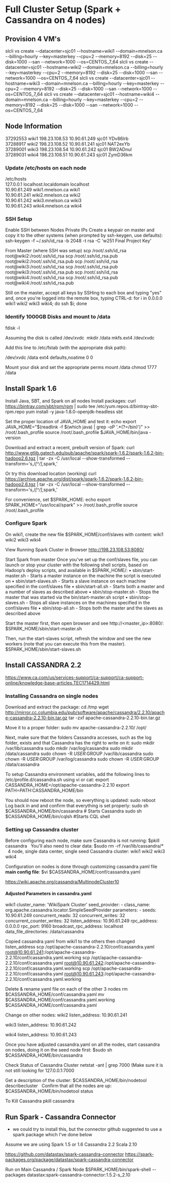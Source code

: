# Full Cluster Setup (Spark + Cassandra on 4 nodes)

## Provision 4 VM's

slcli vs create --datacenter=sjc01 --hostname=wiki1 --domain=mnelson.ca --billing=hourly --key=masterkey --cpu=2 --memory=8192 --disk=25  --disk=1000 --san  --network=1000 --os=CENTOS_7_64
slcli vs create --datacenter=sjc01 --hostname=wiki2 --domain=mnelson.ca --billing=hourly --key=masterkey --cpu=2 --memory=8192 --disk=25  --disk=1000 --san  --network=1000 --os=CENTOS_7_64
slcli vs create --datacenter=sjc01 --hostname=wiki3 --domain=mnelson.ca --billing=hourly --key=masterkey --cpu=2 --memory=8192 --disk=25  --disk=1000 --san  --network=1000 --os=CENTOS_7_64
slcli vs create --datacenter=sjc01 --hostname=wiki4 --domain=mnelson.ca --billing=hourly --key=masterkey --cpu=2 --memory=8192 --disk=25  --disk=1000 --san  --network=1000 --os=CENTOS_7_64


## Node Information

37292553  wiki1          198.23.108.53    10.90.61.249  sjc01 YDv86lrb <br>
37288917  wiki2          198.23.108.52    10.90.61.241   sjc01  NAT2exYb <br>
37289001  wiki3          198.23.108.54    10.90.61.242   sjc01  BW2ADnul <br>
37289031  wiki4         198.23.108.51    10.90.61.243   sjc01  ZymD36km <br>


### Update /etc/hosts on each node
/etc/hosts <br>
127.0.0.1 localhost.localdomain localhost <br>
10.90.61.249 wiki1.mnelson.ca wiki1 <br>
10.90.61.241 wiki2.mnelson.ca wiki2 <br>
10.90.61.242 wiki3.mnelson.ca wiki3 <br>
10.90.61.243 wiki4.mnelson.ca wiki4 <br>

### SSH Setup
Enable SSH between Nodes Private IPs
Create a keypair on master and copy it to the other systems (when prompted by ssh-keygen, use defaults):
ssh-keygen -f ~/.ssh/id_rsa -b 2048 -t rsa -C 'w251 Final Project Key'

From Master (where SSH was setup)
scp /root/.ssh/id_rsa root@wiki2:/root/.ssh/id_rsa
scp /root/.ssh/id_rsa.pub root@wiki2:/root/.ssh/id_rsa.pub
scp /root/.ssh/id_rsa root@wiki3:/root/.ssh/id_rsa
scp /root/.ssh/id_rsa.pub root@wiki3:/root/.ssh/id_rsa.pub
scp /root/.ssh/id_rsa root@wiki4:/root/.ssh/id_rsa
scp /root/.ssh/id_rsa.pub root@wiki4:/root/.ssh/id_rsa.pub

Still on the master, accept all keys by SSHing to each box and typing "yes" and, once you're logged into the remote box, typing CTRL-d:
for i in 0.0.0.0 wiki1 wiki2 wiki3 wiki4; do ssh $i; done

### Identify 1000GB Disks and mount to /data
fdisk -l

Assuming the disk is called /dev/xvdc 
mkdir /data
mkfs.ext4 /dev/xvdc

Add this line to /etc/fstab (with the appropriate disk path):
  
/dev/xvdc /data                   ext4    defaults,noatime        0 0

Mount your disk and set the appropriate perms
mount /data
chmod 1777 /data


## Install Spark 1.6

Install Java, SBT, and Spark on all nodes
Install packages:
curl https://bintray.com/sbt/rpm/rpm | sudo tee /etc/yum.repos.d/bintray-sbt-rpm.repo
yum install -y java-1.8.0-openjdk-headless sbt

Set the proper location of JAVA_HOME and test it:
echo export JAVA_HOME=\"$(readlink -f $(which java) | grep -oP '.*(?=/bin)')\" >> /root/.bash_profile
source /root/.bash_profile
$JAVA_HOME/bin/java -version

Download and extract a recent, prebuilt version of Spark:
curl http://www.gtlib.gatech.edu/pub/apache/spark/spark-1.6.2/spark-1.6.2-bin-hadoop2.6.tgz | tar -zx -C /usr/local --show-transformed --transform='s,/*[^/]*,spark,'

Or try this download location (working)
curl https://archive.apache.org/dist/spark/spark-1.6.2/spark-1.6.2-bin-hadoop2.6.tgz | tar -zx -C /usr/local --show-transformed --transform='s,/*[^/]*,spark,'

For convenience, set $SPARK_HOME:
echo export SPARK_HOME=\"/usr/local/spark\" >> /root/.bash_profile
source /root/.bash_profile

### Configure Spark
On wiki1, create the new file $SPARK_HOME/conf/slaves with content:
wiki1
wiki2
wiki3
wiki4

View Running Spark Cluster in Browser
http://198.23.108.53:8080/

Start Spark from master
Once you’ve set up the conf/slaves file, you can launch or stop your cluster with the following shell scripts, based on Hadoop’s deploy scripts, and available in $SPARK_HOME/:
	• sbin/start-master.sh - Starts a master instance on the machine the script is executed on
	• sbin/start-slaves.sh - Starts a slave instance on each machine specified in the conf/slaves file
	• sbin/start-all.sh - Starts both a master and a number of slaves as described above
	• sbin/stop-master.sh - Stops the master that was started via the bin/start-master.sh script
	• sbin/stop-slaves.sh - Stops all slave instances on the machines specified in the conf/slaves file
	• sbin/stop-all.sh - Stops both the master and the slaves as described above

Start the master first, then open browser and see http://<master_ip>:8080/:
$SPARK_HOME/sbin/start-master.sh

Then, run the start-slaves script, refresh the window and see the new workers (note that you can execute this from the master).
$SPARK_HOME/sbin/start-slaves.sh


## Install CASSANDRA 2.2
https://www.ca.com/us/services-support/ca-support/ca-support-online/knowledge-base-articles.TEC1714429.html

### Installing Cassandra on single nodes
Download and extract the package:
cd /tmp
wget http://mirror.cc.columbia.edu/pub/software/apache/cassandra/2.2.10/apache-cassandra-2.2.10-bin.tar.gz
tar -zxf apache-cassandra-2.2.10-bin.tar.gz

Move it to a proper folder:
sudo mv apache-cassandra-2.2.10/ /opt/

Next, make sure that the folders Cassandra accesses, such as the log folder, exists and that Cassandra has the right to write on it:
sudo mkdir /var/lib/cassandra
sudo mkdir /var/log/cassandra
sudo mkdir /data/cassandra
sudo chown -R $USER:$GROUP /var/lib/cassandra
sudo chown -R $USER:$GROUP /var/log/cassandra
sudo chown -R $USER:$GROUP /data/cassandra

To setup Cassandra environment variables, add the following lines to /etc/profile.d/cassandra.sh using vi or cat:
export CASSANDRA_HOME=/opt/apache-cassandra-2.2.10
export PATH=$PATH:$CASSANDRA_HOME/bin

You should now reboot the node, so everything is updated:
sudo reboot
 
Log back in and and confirm that everything is set properly:
sudo sh $CASSANDRA_HOME/bin/cassandra # Starts Cassandra
sudo sh $CASSANDRA_HOME/bin/cqlsh #Starts CQL shell

### Setting up Cassandra cluster
Before configuring each node, make sure Cassandra is not running:
$pkill cassandra
 
You'll also need to clear data:
$sudo rm -rf /var/lib/cassandra/*
 
4 node, single data center, single seed Cassandra cluster:
wiki1
wiki2
wiki3
wiki4

Configuration on nodes is done through customizing cassandra.yaml file **main config file**:
$vi $CASSANDRA_HOME/conf/cassandra.yaml

https://wiki.apache.org/cassandra/MultinodeCluster10

#### Adjusted Parameters in cassandra.yaml

wiki1
cluster_name: 'WikiSpark Cluster'
seed_provider:
	- class_name: org.apache.cassandra.locator.SimpleSeedProvider parameters:
		- seeds: 10.90.61.249
concurrent_reads: 32
concurrent_writes: 32
concurrent_counter_writes: 32
listen_address: 10.90.61.249
rpc_address: 0.0.0.0
rpc_port: 9160
broadcast_rpc_address: localhost
data_file_directories: /data/cassandra

Copied cassandra.yaml from wiki1 to the others then changed listen_address
scp /opt/apache-cassandra-2.2.10/conf/cassandra.yaml root@10.90.61.241:/opt/apache-cassandra-2.2.10/conf/cassandra.yaml.working
scp /opt/apache-cassandra-2.2.10/conf/cassandra.yaml root@10.90.61.242:/opt/apache-cassandra-2.2.10/conf/cassandra.yaml.working
scp /opt/apache-cassandra-2.2.10/conf/cassandra.yaml root@10.90.61.243:/opt/apache-cassandra-2.2.10/conf/cassandra.yaml.working

Delete & rename yaml file on each of the other 3 nodes
rm $CASSANDRA_HOME/conf/cassandra.yaml
mv $CASSANDRA_HOME/conf/cassandra.yaml.working $CASSANDRA_HOME/conf/cassandra.yaml

Change on other nodes:
wiki2
listen_address: 10.90.61.241 

wiki3
listen_address: 10.90.61.242

wiki4
listen_address: 10.90.61.243


Once you have adjusted cassandra.yaml on all the nodes, start cassandra on nodes, doing it on the seed node first:
$sudo sh $CASSANDRA_HOME/bin/cassandra

Check Status of Cassandra Cluster
 netstat -ant | grep 7000 (Make sure it is not still looking for 127.0.0.1:7000

Get a description of the cluster:
$CASSANDRA_HOME/bin/nodetool describecluster
 
Confirm that all the nodes are up:
$CASSANDRA_HOME/bin/nodetool status

To Kill Cassandra
pkill cassandra


## Run Spark - Cassandra Connector
- we could try to install this, but the connector github suggested to use a spark package which I've done below

Assume we are using
Spark 1.5 or 1.6
Cassandra 2.2
Scala 2.10

https://github.com/datastax/spark-cassandra-connector
https://spark-packages.org/package/datastax/spark-cassandra-connector

Run on Main Cassandra / Spark Node
$SPARK_HOME/bin/spark-shell --packages datastax:spark-cassandra-connector:1.5.2-s_2.10



